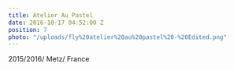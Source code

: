 ```yaml
---
title: Atelier Au Pastel
date: 2016-10-17 04:52:00 Z
position: 7
photo: "/uploads/fly%20atelier%20au%20pastel%20-%20Edited.png"
---
```


2015/2016/ Metz/ France